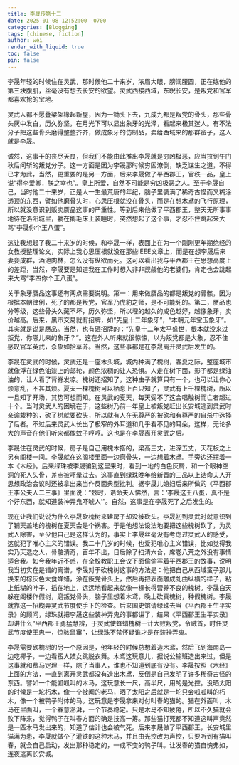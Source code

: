 ```yaml
---
title: 李晟传第十三
date: 2025-01-08 12:52:00 -0700
categories: [Blogging]
tags: [chinese, fiction]
author: wei
render_with_liquid: true
toc: false
pin: false
---
```

李晟年轻的时候住在灵武，那时候他二十来岁，浓眉大眼，膀阔腰圆，正在练他的第三块腹肌，丝毫没有想去长安的欲望。灵武西接西域，东睨长安，是叛党和官军都喜欢抢的宝地。

灵武人都不愿叠梁架椽起新屋，因为一锄头下去，九成九都是叛党的骨头，那些骨头灰中发白，历久弥坚，在月光下可以显出象牙的光泽，看起来极其迷人。有不法分子把这些骨头磨得整整齐齐，做成象牙的仿制品，卖给西域来的那群蛮子，这人就是李晟。

诚然，这事干的丧尽天良，但我们不能由此推出李晟就是穷凶极恶，应当拉到午门秋后问斩的叛党分子。这一方面是因为李晟那时候穷困潦倒，缺乏谋生之道，不得已才为此，当然，更重要的是另一方面，后来李晟做了平西郡王，官秩一品，皇上说“得李爱卿，朕之幸也”。皇上所爱，自然不可能是穷凶极恶之人。至于李晟自己，当时他二十来岁，正是人一生最荒唐的年纪，脑子里装满了稀奇古怪而又糊涂透顶的东西，譬如他磨骨头时，心思压根就没在骨头，而是在想木鸢的飞行原理，所以就没意识到贩卖赝品这事的严重性。等到后来他做了平西郡王，整天无所事事地待在洛阳城里，躺在鹅毛床上装睡时，突然想起了这个事，才忍不住跳起来大骂“李晟你个王八蛋”。

这让我想起了我二十来岁的时候，和李晟一样，表面上在为一个刚刚更年期绝经的女教授整理论文，实际上我心思压根就没在那些IEEE文章上，而是在想李晟后来妻妾成群，酒池肉林，怎么没有纵欲而死。这可以看出我与平西郡王在思想高度上的差距，当然，李晟要是知道我在工作时想入非非觊觎他的老婆们，肯定也会跳起来大骂“李四你个王八蛋”。

关于象牙赝品这事还有两点需要说明。第一：用来做赝品的都是叛党的骨骸，因为根据本朝律例，死了的都是叛党，官军乃虎豹之师，是不可能死的。第二，赝品也分等级，这些骨头久藏不坏，历久弥坚，所以埋的越久的成色越好，越像象牙，卖价越高。后来，黑市交易就有招牌，如“先皇十二年象牙”，“本朝元年宝玉象牙”。其实就是说是赝品。当然，也有砸招牌的：“先皇十二年太平盛世，根本就没来过叛党，你哪儿来的象牙？”。这在外人听来就很惊悚，以为叛党都是大象，忍不住感叹官军英武，杀象如拾草芥。当然，这些事都是在李晟离开灵武后发生的。

李晟在灵武的时候，灵武还是一座木头城，城内种满了槐树，春夏之际，整座城市就像浮在绿色油漆上的邮轮，颜色浓稠的让人恐惧。人走在树下面，影子都是绿油油的，让人看了背脊发凉。槐树还招知了，这种虫子就算只有一个，也可以让你心烦意乱，不甚其烦。夏天一棵槐树可以栖息上百只知了，灵武有上千棵槐树，所以一旦知了开场，其势可想而知。在灵武的夏天，每天受不了这合唱触树而亡者超过十个。当时灵武人的困境在于，这些树乃前一年皇上被叛党赶出长安城逃到灵武时亲谕栽种的，砍了树就要砍头，所以就有人在无尊严的被砍和有尊严的自杀中选择了后者。不过后来灵武人长出了极窄的外耳道和几乎看不见的耳朵，这样，无论多大的声音在他们听来都像蚊子哼哼。这也是在李晟离开灵武之后。

李晟住在灵武的时候，房子是自己用槐木搭的，梁高三丈，进深五丈，天花板之上另有阁楼一间。李晟就在这阁楼里面一边磨骨头，一边想着木鸢。手旁边还摆着一本《木经》。后来绿珠被李晟骗到这里来时，看到一地的白色灰屑，和一个眼神空洞的死人头骨，差点被吓晕过去。这事直到绿珠晚年给新晋的三品以上诰命夫人开思想政治会议时还被拿出来当作反面典型批判。据李晟儿媳妇后来所做的《平西郡王李公夫人二三事》里面说：“兹时，诰命夫人怫然，言：‘李晟这王八蛋，真不是个好东西，就知道装神弄鬼吓唬人’”。自然，这事是在李晟死了之后发生的。

现在让我们说说为什么李晟砍槐树来建房子却没被砍头。李晟初到灵武时就意识到了铺天盖地的槐树在夏天会是个祸害。于是他想法设法地要把这些槐树砍了，为灵武人除害，至少他自己是这样认为的，事实上李晟丝毫没有考虑过灵武人的感受，这就犯了唯心主义的错误。我二十几岁的时候，也爱犯唯心主义错误，比如觉得我实乃天选之人，骨骼清奇，百年不出，日后除了扫清六合，席卷八荒之外没有事情适合我。如今我年近不惑，在全校教职工会议下面偷偷写着平西郡王的故事，说明我当初实在是错的离谱。李晟对于砍槐树这事的方法是：他把自己从西域蛮子那儿换来的棕灰色大食蜂蜡，涂在叛党骨头上，然后再把表面雕成虬曲纵横的样子，粘上纸糊的叶子，插在地上，远远地看起来就像一棵长得营养不良的槐树。李晟白天躲在阁楼作假树，磨叛党骨头，脑子里想着木鸢，晚上砍真槐树，种假槐树。李晟就靠这一招糊弄灵武节度使手下的检查。后来国史馆请绿珠去当《平西郡王生平实录》的顾问，绿珠就把李晟这些装神弄鬼的事都讲了，结果《平西郡王生平实录》却讲什么“平西郡王勇猛慧辨，于灵武使蜂蜡槐树一计大败叛党，令贼首，时任灵武节度使王忠一，惊骇鼠窜”，让绿珠不禁怀疑谁才是在装神弄鬼。

李晟需要砍槐树的另一个原因是，他年轻的时候总想着造木鸢，然后飞到海南岛一边吃椰子，一边看蛮人妓女跳脱衣舞。木鸢这玩意儿，据说公输班造出来过，但是这事就和费马定理一样，除了当事人，谁也不知道到底有没有。李晟按照《木经》上面的方法，一直到离开灵武都没有造出木鸢，反倒是自己发明了许多稀奇古怪的东西。譬如一个能呱呱叫的木马，这玩意长一尺，高半尺，用的是光控。没晒太阳的时候是一坨朽木，像一个被阉的老马，晒了太阳之后就是一坨只会呱呱叫的朽木，像一个被鸭子附体的马。这玩意是李晟拿来对付叫春的猫的。猫在外面叫，木马在里面叫，一个春意澎湃，一个节奏稳定。只是木马不知疲倦，所以不久猫就会败下阵来，觉得鸭子在叫春方面的确是技高一筹。那些猫打死都不知道这叫声竟然是一匹木马发出来的，知道了估计也会被气死。后来李晟做了平西郡王，长安城里猫满为患，李晟就做个了灌铁的这种木马，并且由光控改为声控，只要听到有猫叫春，就会自己启动，发出那种稳定的，一成不变的鸭子叫。让发春的猫自愧弗如，连夜逃离长安城。
